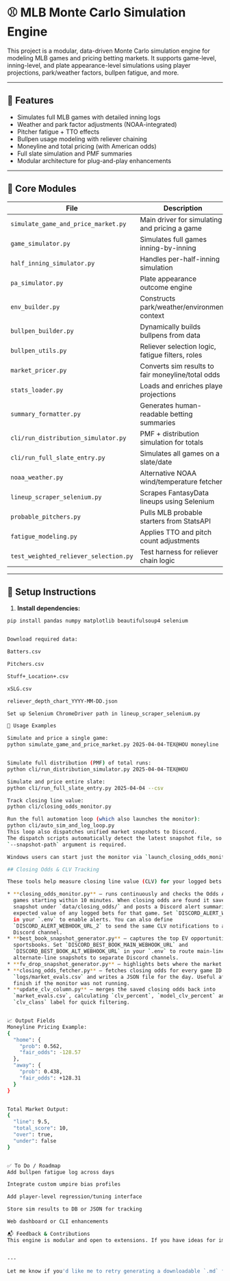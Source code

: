 # ⚾ MLB Monte Carlo Simulation Engine

This project is a modular, data-driven Monte Carlo simulation engine for modeling MLB games and pricing betting markets. It supports game-level, inning-level, and plate appearance-level simulations using player projections, park/weather factors, bullpen fatigue, and more.

---

## 🔧 Features

- Simulates full MLB games with detailed inning logs
- Weather and park factor adjustments (NOAA-integrated)
- Pitcher fatigue + TTO effects
- Bullpen usage modeling with reliever chaining
- Moneyline and total pricing (with American odds)
- Full slate simulation and PMF summaries
- Modular architecture for plug-and-play enhancements

---

## 📁 Core Modules

| File | Description |
|------|-------------|
| `simulate_game_and_price_market.py` | Main driver for simulating and pricing a game |
| `game_simulator.py` | Simulates full games inning-by-inning |
| `half_inning_simulator.py` | Handles per-half-inning simulation |
| `pa_simulator.py` | Plate appearance outcome engine |
| `env_builder.py` | Constructs park/weather/environment context |
| `bullpen_builder.py` | Dynamically builds bullpens from data |
| `bullpen_utils.py` | Reliever selection logic, fatigue filters, roles |
| `market_pricer.py` | Converts sim results to fair moneyline/total odds |
| `stats_loader.py` | Loads and enriches player projections |
| `summary_formatter.py` | Generates human-readable betting summaries |
| `cli/run_distribution_simulator.py` | PMF + distribution simulation for totals |
| `cli/run_full_slate_entry.py` | Simulates all games on a slate/date |
| `noaa_weather.py` | Alternative NOAA wind/temperature fetcher |
| `lineup_scraper_selenium.py` | Scrapes FantasyData lineups using Selenium |
| `probable_pitchers.py` | Pulls MLB probable starters from StatsAPI |
| `fatigue_modeling.py` | Applies TTO and pitch count adjustments |
| `test_weighted_reliever_selection.py` | Test harness for reliever chain logic |

---

## 🚀 Setup Instructions

1. **Install dependencies:**

```bash
pip install pandas numpy matplotlib beautifulsoup4 selenium


Download required data:

Batters.csv

Pitchers.csv

Stuff+_Location+.csv

xSLG.csv

reliever_depth_chart_YYYY-MM-DD.json

Set up Selenium ChromeDriver path in lineup_scraper_selenium.py

🧪 Usage Examples

Simulate and price a single game:
python simulate_game_and_price_market.py 2025-04-04-TEX@HOU moneyline


Simulate full distribution (PMF) of total runs:
python cli/run_distribution_simulator.py 2025-04-04-TEX@HOU

Simulate and price entire slate:
python cli/run_full_slate_entry.py 2025-04-04 --csv

Track closing line value:
python cli/closing_odds_monitor.py

Run the full automation loop (which also launches the monitor):
python cli/auto_sim_and_log_loop.py
This loop also dispatches unified market snapshots to Discord.
The dispatch scripts automatically detect the latest snapshot file, so no
`--snapshot-path` argument is required.

Windows users can start just the monitor via `launch_closing_odds_monitor.bat`.

## Closing Odds & CLV Tracking

These tools help measure closing line value (CLV) for your logged bets.

* **closing_odds_monitor.py** – runs continuously and checks the Odds API for
  games starting within 10 minutes. When closing odds are found it saves a
  snapshot under `data/closing_odds/` and posts a Discord alert summarizing the
  expected value of any logged bets for that game. Set `DISCORD_ALERT_WEBHOOK_URL`
  in your `.env` to enable alerts. You can also define
  `DISCORD_ALERT_WEBHOOK_URL_2` to send the same CLV notifications to a second
  Discord channel.
* **best_book_snapshot_generator.py** – captures the top EV opportunities across
  sportsbooks. Set `DISCORD_BEST_BOOK_MAIN_WEBHOOK_URL` and
  `DISCORD_BEST_BOOK_ALT_WEBHOOK_URL` in your `.env` to route main-line and
  alternate-line snapshots to separate Discord channels.
* **fv_drop_snapshot_generator.py** – highlights bets where the market probability ("Mkt %") increased compared to the previous snapshot. Set `DISCORD_FV_DROP_WEBHOOK_URL` to send the standard Bovada/BetOnline alerts. Define `DISCORD_FV_DROP_ALL_WEBHOOK_URL` to also post an all-books snapshot.
* **closing_odds_fetcher.py** – fetches closing odds for every game ID in your
  `logs/market_evals.csv` and writes a JSON file for the day. Useful after games
  finish if the monitor was not running.
* **update_clv_column.py** – merges the saved closing odds back into
  `market_evals.csv`, calculating `clv_percent`, `model_clv_percent` and a
  `clv_class` label for quick filtering.


📈 Output Fields
Moneyline Pricing Example:
{
  "home": {
    "prob": 0.562,
    "fair_odds": -128.57
  },
  "away": {
    "prob": 0.438,
    "fair_odds": +128.31
  }
}


Total Market Output:
{
  "line": 9.5,
  "total_score": 10,
  "over": true,
  "under": false
}


✅ To Do / Roadmap
Add bullpen fatigue log across days

Integrate custom umpire bias profiles

Add player-level regression/tuning interface

Store sim results to DB or JSON for tracking

Web dashboard or CLI enhancements

📬 Feedback & Contributions
This engine is modular and open to extensions. If you have ideas for improvement or encounter any issues, feel free to open a discussion or reach out.


---

Let me know if you'd like me to retry generating a downloadable `.md` file or push it to a GitHub-compatible format!


